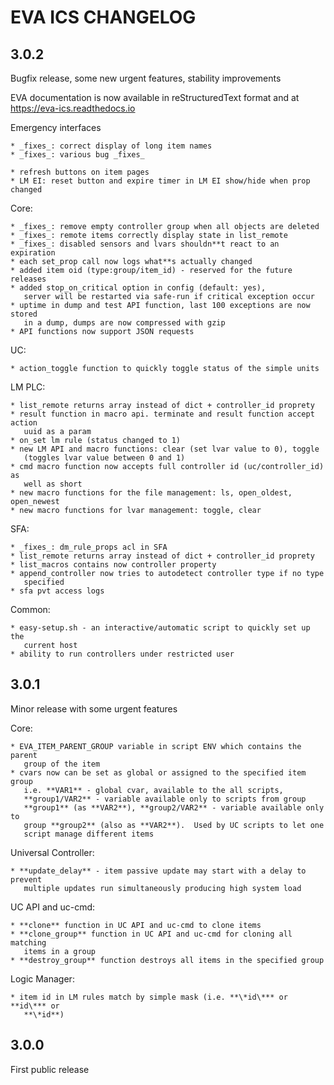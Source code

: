 EVA ICS CHANGELOG
=================

3.0.2
-----

Bugfix release, some new urgent features, stability improvements

EVA documentation is now available in reStructuredText format and at
https://eva-ics.readthedocs.io

Emergency interfaces

    * _fixes_: correct display of long item names
    * _fixes_: various bug _fixes_
    
    * refresh buttons on item pages
    * LM EI: reset button and expire timer in LM EI show/hide when prop changed

Core:

    * _fixes_: remove empty controller group when all objects are deleted
    * _fixes_: remote items correctly display state in list_remote
    * _fixes_: disabled sensors and lvars shouldn**t react to an expiration
    * each set_prop call now logs what**s actually changed
    * added item oid (type:group/item_id) - reserved for the future releases
    * added stop_on_critical option in config (default: yes),
       server will be restarted via safe-run if critical exception occur
    * uptime in dump and test API function, last 100 exceptions are now stored
       in a dump, dumps are now compressed with gzip
    * API functions now support JSON requests

UC:

    * action_toggle function to quickly toggle status of the simple units 

LM PLC:

    * list_remote returns array instead of dict + controller_id proprety
    * result function in macro api. terminate and result function accept action
       uuid as a param
    * on_set lm rule (status changed to 1)
    * new LM API and macro functions: clear (set lvar value to 0), toggle
       (toggles lvar value between 0 and 1)
    * cmd macro function now accepts full controller id (uc/controller_id) as
       well as short
    * new macro functions for the file management: ls, open_oldest, open_newest
    * new macro functions for lvar management: toggle, clear

SFA:

    * _fixes_: dm_rule_props acl in SFA
    * list_remote returns array instead of dict + controller_id proprety
    * list_macros contains now controller property
    * append_controller now tries to autodetect controller type if no type
       specified
    * sfa pvt access logs

Common:

    * easy-setup.sh - an interactive/automatic script to quickly set up the
       current host
    * ability to run controllers under restricted user

3.0.1
-----

Minor release with some urgent features

Core:

    * EVA_ITEM_PARENT_GROUP variable in script ENV which contains the parent
       group of the item
    * cvars now can be set as global or assigned to the specified item group
       i.e. **VAR1** - global cvar, available to the all scripts,
       **group1/VAR2** - variable available only to scripts from group
       **group1** (as **VAR2**), **group2/VAR2** - variable available only to
       group **group2** (also as **VAR2**).  Used by UC scripts to let one
       script manage different items

Universal Controller:

    * **update_delay** - item passive update may start with a delay to prevent
       multiple updates run simultaneously producing high system load

UC API and uc-cmd:

    * **clone** function in UC API and uc-cmd to clone items
    * **clone_group** function in UC API and uc-cmd for cloning all matching
       items in a group
    * **destroy_group** function destroys all items in the specified group

Logic Manager:

    * item id in LM rules match by simple mask (i.e. **\*id\*** or **id\*** or
       **\*id**)

3.0.0
-----

First public release
